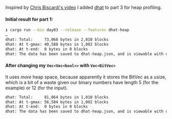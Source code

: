 Inspired by [Chris Biscardi's video](https://youtu.be/NnIZjcO2g20) I added [dhat](https://docs.rs/dhat/) to part 3 for heap profiling.

#### Initial result for part 1:

```sh
❯ cargo run --bin day03 --release --features dhat-heap
…
dhat: Total:     73,068 bytes in 2,010 blocks
dhat: At t-gmax: 40,588 bytes in 1,002 blocks
dhat: At t-end:  0 bytes in 0 blocks
dhat: The data has been saved to dhat-heap.json, and is viewable with dhat/dh_view.html
```

#### After changing my `Vec<Vec<bool>>` with `Vec<BitVec>`

It uses _more_ heap space, because apparently it stores the BitVec as a usize, which is a bit of a waste given our binary numbers have length 5 (for the example) or 12 (for the input).

```sh
dhat: Total:     81,064 bytes in 1,010 blocks
dhat: At t-gmax: 56,584 bytes in 1,002 blocks
dhat: At t-end:  0 bytes in 0 blocks
dhat: The data has been saved to dhat-heap.json, and is viewable with dhat/dh_view.html
```